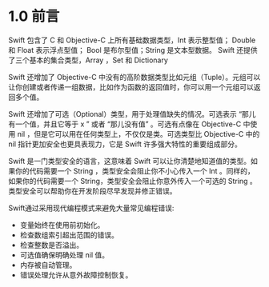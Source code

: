 # 1.0 前言

Swift 包含了 C 和 Objective-C 上所有基础数据类型，Int 表示整型值； Double 和 Float 表示浮点型值； Bool 是布尔型值；String 是文本型数据。 Swift 还提供了三个基本的集合类型，Array ，Set 和 Dictionary

Swift 还增加了 Objective-C 中没有的高阶数据类型比如元组（Tuple）。元组可以让你创建或者传递一组数据，比如作为函数的返回值时，你可以用一个元组可以返回多个值。

Swift 还增加了可选（Optional）类型，用于处理值缺失的情况。可选表示 “那儿有一个值，并且它等于 x ” 或者 “那儿没有值” 。可选有点像在 Objective-C 中使用 nil ，但是它可以用在任何类型上，不仅仅是类。可选类型比 Objective-C 中的 nil 指针更加安全也更具表现力，它是 Swift 许多强大特性的重要组成部分。

Swift 是一门类型安全的语言，这意味着 Swift 可以让你清楚地知道值的类型。如果你的代码需要一个 String ，类型安全会阻止你不小心传入一个 Int 。同样的，如果你的代码需要一个 String，类型安全会阻止你意外传入一个可选的 String 。类型安全可以帮助你在开发阶段尽早发现并修正错误。

Swift通过采用现代编程模式来避免大量常见编程错误:
- 变量始终在使用前初始化。
- 检查数组索引超出范围的错误。
- 检查整数是否溢出。
- 可选值确保明确处理 nil 值。
- 内存被自动管理。
- 错误处理允许从意外故障控制恢复。

